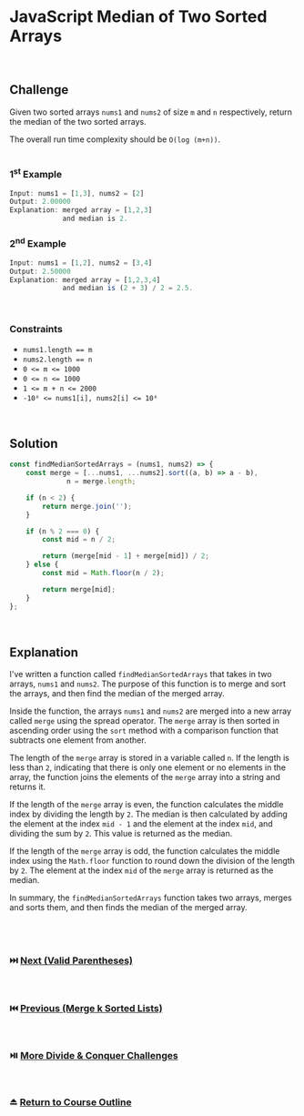 # JavaScript Median of Two Sorted Arrays
<br/>

## Challenge
Given two sorted arrays `nums1` and `nums2` of size `m` and `n` respectively, return the median of the two sorted arrays.

The overall run time complexity should be `O(log (m+n))`.
<br/>
<br/>

### 1<sup>st</sup> Example

```JavaScript
Input: nums1 = [1,3], nums2 = [2]
Output: 2.00000
Explanation: merged array = [1,2,3]
             and median is 2.
```

### 2<sup>nd</sup> Example

```JavaScript
Input: nums1 = [1,2], nums2 = [3,4]
Output: 2.50000
Explanation: merged array = [1,2,3,4]
             and median is (2 + 3) / 2 = 2.5.
```

<br/>

### Constraints

- `nums1.length == m`
- `nums2.length == n`
- `0 <= m <= 1000`
- `0 <= n <= 1000`
- `1 <= m + n <= 2000`
- `-10⁶ <= nums1[i], nums2[i] <= 10⁶`

<br/>

## Solution

```JavaScript
const findMedianSortedArrays = (nums1, nums2) => {
    const merge = [...nums1, ...nums2].sort((a, b) => a - b),
              n = merge.length;

    if (n < 2) {
        return merge.join('');
    }

    if (n % 2 === 0) {
        const mid = n / 2;

        return (merge[mid - 1] + merge[mid]) / 2;
    } else {
        const mid = Math.floor(n / 2);

        return merge[mid];
    }
};
```

<br/>

## Explanation

I've written a function called `findMedianSortedArrays` that takes in two arrays, `nums1` and `nums2`. The purpose of this function is to merge and sort the arrays, and then find the median of the merged array.
<br/>

Inside the function, the arrays `nums1` and `nums2` are merged into a new array called `merge` using the spread operator. The `merge` array is then sorted in ascending order using the `sort` method with a comparison function that subtracts one element from another.
<br/>

The length of the `merge` array is stored in a variable called `n`. If the length is less than `2`, indicating that there is only one element or no elements in the array, the function joins the elements of the `merge` array into a string and returns it.
<br/>

If the length of the `merge` array is even, the function calculates the middle index by dividing the length by `2`. The median is then calculated by adding the element at the index `mid - 1` and the element at the index `mid`, and dividing the sum by `2`. This value is returned as the median.
<br/>

If the length of the `merge` array is odd, the function calculates the middle index using the `Math.floor` function to round down the division of the length by `2`. The element at the index `mid` of the `merge` array is returned as the median.
<br/>

In summary, the `findMedianSortedArrays` function takes two arrays, merges and sorts them, and then finds the median of the merged array.
<br/>
<br/>
<br/>
<br/>

### :next_track_button: [Next (Valid Parentheses)][Next]
<br/>

### :previous_track_button: [Previous (Merge k Sorted Lists)][Previous]
<br/>

### :play_or_pause_button: [More Divide & Conquer Challenges][More]
<br/>

### :eject_button: [Return to Course Outline][Return]
<br/>

[Next]: https://github.com/Superklok/JavaScriptStacks/blob/main/JavaScriptValidParentheses.md
[Previous]: https://github.com/Superklok/JavaScriptDivideAndConquer/blob/main/JavaScriptMergeKSortedLists.md
[More]: https://github.com/Superklok/JavaScriptDivideAndConquer
[Return]: https://github.com/Superklok/LearnJavaScript